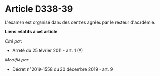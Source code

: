 # Article D338-39

L'examen est organisé dans des centres agréés par le recteur d'académie.

**Liens relatifs à cet article**

_Cité par_:

  - Arrêté du 25 février 2011 - art. 1 (V)

_Modifié par_:

  - Décret n°2019-1558 du 30 décembre 2019 - art. 9
